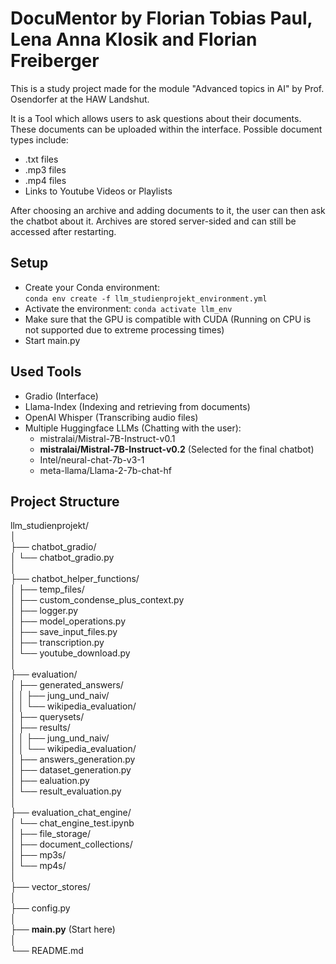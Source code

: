# DocuMentor by Florian Tobias Paul, Lena Anna Klosik and Florian Freiberger
This is a study project made for the module "Advanced topics in AI" by Prof. Osendorfer at the HAW Landshut.

It is a Tool which allows users to ask questions about their documents.
These documents can be uploaded within the interface.
Possible document types include:
- .txt files
- .mp3 files
- .mp4 files
- Links to Youtube Videos or Playlists

After choosing an archive and adding documents to it, the user can then ask the chatbot about it.
Archives are stored server-sided and can still be accessed after restarting.

## Setup
- Create your Conda environment:  
        `conda env create -f llm_studienprojekt_environment.yml`
- Activate the environment:
        `conda activate llm_env`  
- Make sure that the GPU is compatible with CUDA (Running on CPU is not supported due to extreme processing times)  
- Start main.py  

## Used Tools
- Gradio (Interface)
- Llama-Index (Indexing and retrieving from documents)
- OpenAI Whisper (Transcribing audio files)
- Multiple Huggingface LLMs (Chatting with the user):
    - mistralai/Mistral-7B-Instruct-v0.1
    - **mistralai/Mistral-7B-Instruct-v0.2** (Selected for the final chatbot)
    - Intel/neural-chat-7b-v3-1
    - meta-llama/Llama-2-7b-chat-hf

## Project Structure
llm_studienprojekt/  
│  
├── chatbot_gradio/  
│ └── chatbot_gradio.py  
│  
├── chatbot_helper_functions/  
│ ├── temp_files/  
│ ├── custom_condense_plus_context.py  
│ ├── logger.py  
│ ├── model_operations.py  
│ ├── save_input_files.py  
│ ├── transcription.py  
│ └── youtube_download.py    
│  
├── evaluation/  
│ ├── generated_answers/  
│ │ ├── jung_und_naiv/  
│ │ └── wikipedia_evaluation/  
│ ├── querysets/  
│ ├── results/  
│ │ ├── jung_und_naiv/  
│ │ └── wikipedia_evaluation/  
│ ├── answers_generation.py  
│ ├── dataset_generation.py  
│ ├── ealuation.py  
│ └── result_evaluation.py  
│  
├── evaluation_chat_engine/  
│ └── chat_engine_test.ipynb  
│
├── file_storage/  
│ ├── document_collections/  
│ ├── mp3s/  
│ └── mp4s/  
│  
├── vector_stores/  
│  
├── config.py  
│  
├── **main.py** (Start here)  
│  
└── README.md  
